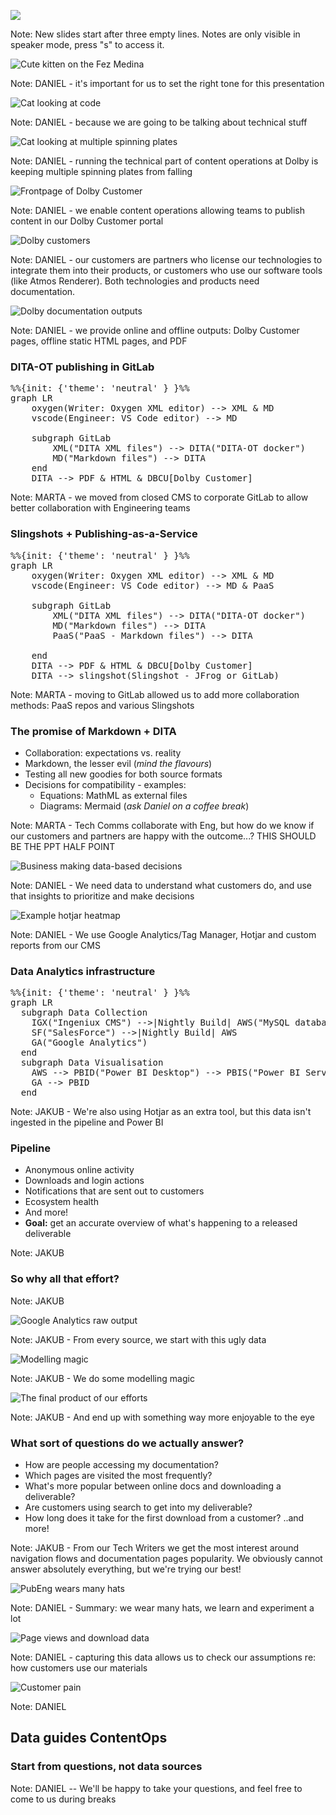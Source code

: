 ![](assets/title.svg)

Note:
New slides start after three empty lines.
Notes are only visible in speaker mode, press "s" to access it. 




<img src="assets/kitty.png" alt="Cute kitten on the Fez Medina" style="max-height: 60vh">

Note:
DANIEL - it's important for us to set the right tone for this presentation 




<img src="assets/cat-terminal.png" alt="Cat looking at code" style="max-height: 60vh">

Note:
DANIEL - because we are going to be talking about technical stuff




<img src="assets/cat-plate-spinning.png" alt="Cat looking at multiple spinning plates" style="max-height: 60vh">

Note:
DANIEL - running the technical part of content operations at Dolby is keeping multiple spinning plates from falling




<img src="assets/DBCU.png" alt="Frontpage of Dolby Customer" style="max-height: 60vh">

Note:
DANIEL - we enable content operations allowing teams to publish content in our Dolby Customer portal




<img src="assets/customers.png" alt="Dolby customers" style="max-height: 60vh">

Note:
DANIEL - our customers are partners who license our technologies to integrate them into their products, or customers who use our software tools (like Atmos Renderer). Both technologies and products need documentation.




<img src="assets/outputs.png" alt="Dolby documentation outputs" style="max-height: 60vh">

Note:
DANIEL - we provide online and offline outputs: Dolby Customer pages, offline static HTML pages, and PDF




### DITA-OT publishing in GitLab

<pre class="mermaid">
%%{init: {'theme': 'neutral' } }%%
graph LR
    oxygen(Writer: Oxygen XML editor) --> XML & MD
    vscode(Engineer: VS Code editor) --> MD

    subgraph GitLab
        XML("DITA XML files") --> DITA("DITA-OT docker")
        MD("Markdown files") --> DITA
    end
    DITA --> PDF & HTML & DBCU[Dolby Customer]
</pre>

Note:
MARTA - we moved from closed CMS to corporate GitLab to allow better collaboration with Engineering teams




### Slingshots + Publishing-as-a-Service

<pre class="mermaid">
%%{init: {'theme': 'neutral' } }%%
graph LR
    oxygen(Writer: Oxygen XML editor) --> XML & MD
    vscode(Engineer: VS Code editor) --> MD & PaaS

    subgraph GitLab
        XML("DITA XML files") --> DITA("DITA-OT docker")
        MD("Markdown files") --> DITA
        PaaS("PaaS - Markdown files") --> DITA

    end
    DITA --> PDF & HTML & DBCU[Dolby Customer]
    DITA --> slingshot(Slingshot - JFrog or GitLab)
</pre>

Note:
MARTA - moving to GitLab allowed us to add more collaboration methods: PaaS repos and various Slingshots




### The promise of Markdown + DITA

* Collaboration: expectations vs. reality <!-- .element: class="fragment" -->
* Markdown, the lesser evil (*mind the flavours*) <!-- .element: class="fragment" -->
* Testing all new goodies for both source formats <!-- .element: class="fragment" -->
* Decisions for compatibility - examples: <!-- .element: class="fragment" -->
    * Equations: MathML as external files <!-- .element: class="fragment" -->
    * Diagrams: Mermaid (*ask Daniel on a coffee break*) <!-- .element: class="fragment" -->

Note:
MARTA - Tech Comms collaborate with Eng, but how do we know if our customers and partners are happy with the outcome...?
THIS SHOULD BE THE PPT HALF POINT




<img src="assets/business-data.png" alt="Business making data-based decisions" style="max-height: 60vh">

Note:
DANIEL - We need data to understand what customers do, and use that insights to prioritize and make decisions




<img src="assets/hotjar-heatmap.png" alt="Example hotjar heatmap" style="max-height: 60vh">

Note:
DANIEL - We use Google Analytics/Tag Manager, Hotjar and custom reports from our CMS




### Data Analytics infrastructure

<pre class="mermaid">
%%{init: {'theme': 'neutral' } }%%
graph LR
  subgraph Data Collection
    IGX("Ingeniux CMS") -->|Nightly Build| AWS("MySQL database")
    SF("SalesForce") -->|Nightly Build| AWS
    GA("Google Analytics")
  end
  subgraph Data Visualisation
    AWS --> PBID("Power BI Desktop") --> PBIS("Power BI Service")
    GA --> PBID
  end
</pre>

Note:
JAKUB - We're also using Hotjar as an extra tool, but this data isn't ingested in the pipeline and Power BI




### Pipeline

* Anonymous online activity <!-- .element: class="fragment" -->
* Downloads and login actions <!-- .element: class="fragment" -->
* Notifications that are sent out to customers <!-- .element: class="fragment" -->
* Ecosystem health <!-- .element: class="fragment" -->
* And more! <!-- .element: class="fragment" -->
* **Goal:** get an accurate overview of what's happening to a released deliverable <!-- .element: class="fragment" -->

Note:
JAKUB




### So why all that effort?

Note:
JAKUB




<img src="assets/raw_data.png" alt="Google Analytics raw output" style="max-height: 60vh">

Note:
JAKUB - From every source, we start with this ugly data




<img src="assets/data_model.png" alt="Modelling magic">

Note:
JAKUB - We do some modelling magic




<img src="assets/report_screenshot.png" alt="The final product of our efforts" style="max-height: 60vh">

Note:
JAKUB - And end up with something way more enjoyable to the eye




### What sort of questions do we actually answer?

* How are people accessing my documentation? <!-- .element: class="fragment" -->
* Which pages are visited the most frequently? <!-- .element: class="fragment" -->
* What's more popular between online docs and downloading a deliverable? <!-- .element: class="fragment" -->
* Are customers using search to get into my deliverable? <!-- .element: class="fragment" -->
* How long does it take for the first download from a customer? <!-- .element: class="fragment" -->
  ..and more! <!-- .element: class="fragment" -->

Note:
JAKUB - From our Tech Writers we get the most interest around navigation flows and documentation pages popularity.
We obviously cannot answer absolutely everything, but we're trying our best!




<img src="assets/cat-hats.png" alt="PubEng wears many hats" style="max-height: 60vh">

Note:
DANIEL - Summary: we wear many hats, we learn and experiment a lot




<img src="assets/data.png" alt="Page views and download data" style="max-height: 60vh">

Note:
DANIEL - capturing this data allows us to check our assumptions re: how customers use our materials




<img src="assets/customer-pain.png" alt="Customer pain" style="max-height: 60vh">

Note:
DANIEL




## Data guides ContentOps <!-- .element: class="fragment" -->

### Start from questions, not data sources <!-- .element: class="fragment" -->

Note:
DANIEL -- We'll be happy to take your questions, and feel free to come to us during breaks